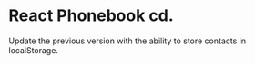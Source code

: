 # React Phonebook cd.

Update the previous version with the ability to store contacts in localStorage.

